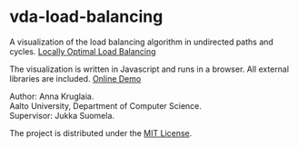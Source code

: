 # vda-load-balancing
A visualization of the load balancing algorithm in undirected paths and cycles. <a href="https://users.ics.aalto.fi/suomela/load-balancing/">Locally Optimal Load Balancing</a>

The visualization is written in Javascript and runs in a browser. All external libraries are included. <a href="http://research.ics.aalto.fi/da/load-balancing-demo/">Online Demo</a>

Author: Anna Kruglaia. <br/>
Aalto University, Department of Computer Science.<br/>
Supervisor: Jukka Suomela.

The project is distributed under the <a href="https://opensource.org/licenses/MIT">MIT License</a>.